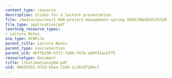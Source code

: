 ```yaml
---
content_type: resource
description: Slides for a lecture presentation.
file: /media/courses/1-040-project-management-spring-2004/98e56352972db5aa21dd2c281d72decf_l7estimationsp04.pdf
file_type: application/pdf
learning_resource_types:
- Lecture Notes
ocw_type: OCWFile
parent_title: Lecture Notes
parent_type: CourseSection
parent_uid: 4bff6290-6ff2-fa8b-f47b-ab0fd1acbf75
resourcetype: Document
title: l7estimationsp04.pdf
uid: 98e56352-972d-b5aa-21dd-2c281d72decf
---
```

